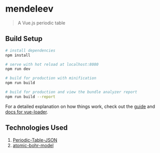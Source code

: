 # mendeleev

> A Vue.js periodic table

## Build Setup

``` bash
# install dependencies
npm install

# serve with hot reload at localhost:8080
npm run dev

# build for production with minification
npm run build

# build for production and view the bundle analyzer report
npm run build --report
```

For a detailed explanation on how things work, check out the [guide](http://vuejs-templates.github.io/webpack/) and [docs for vue-loader](http://vuejs.github.io/vue-loader).

## Technologies Used

1. [Periodic-Table-JSON](https://github.com/Bowserinator/Periodic-Table-JSON)
2. [atomic-bohr-model](https://github.com/ACollectionOfAtoms/atomic-bohr-model)
